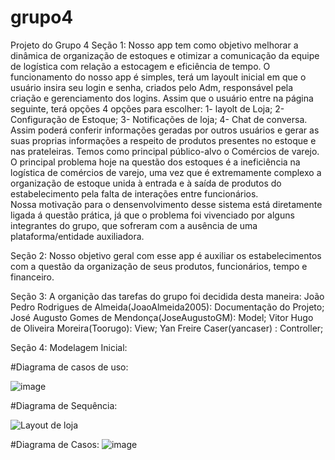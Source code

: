 # grupo4
Projeto do Grupo 4
Seção 1: Nosso app tem como objetivo melhorar a dinâmica de organização de estoques e otimizar a comunicação da equipe de logística com relação a estocagem e eficiência de tempo.
O funcionamento do nosso app é simples, terá um layoult inicial em que o usuário insira seu login e senha, criados pelo Adm, responsável pela criação e gerenciamento dos logins. Assim que o usuário entre na página seguinte, terá opções 4 opções para escolher: 1- layolt de Loja; 2- Configuração de Estoque; 3- Notificações de loja; 4- Chat de conversa.
Assim poderá conferir informações geradas por outros usuários e gerar as suas proprias informações a respeito de produtos presentes no estoque e nas prateleiras. 
Temos como principal público-alvo o Comércios de varejo. 
O principal problema hoje na questão dos estoques é a ineficiência na logística de comércios de varejo, uma vez que é extremamente complexo a organização de estoque unida à entrada e à saída de produtos do estabelecimento pela falta de interações entre funcionários.  
Nossa motivação para o densenvolvimento desse sistema está diretamente ligada á questão prática, já que o problema foi vivenciado por alguns integrantes do grupo, que sofreram com a ausência de uma plataforma/entidade auxiliadora.

Seção 2: Nosso objetivo geral com esse app é auxiliar os estabelecimentos com a questão da organização de seus produtos, funcionários, tempo e financeiro. 

Seção 3: A organição das tarefas do grupo foi decidida desta maneira:
João Pedro Rodrigues de Almeida(JoaoAlmeida2005): Documentação do Projeto;
José Augusto Gomes de Mendonça(JoseAugustoGM): Model;
Vitor Hugo de Oliveira Moreira(Toorugo): View;
Yan Freire Caser(yancaser) : Controller;

Seção 4: Modelagem Inicial:
 
 #Diagrama de casos de uso:

![image](https://github.com/user-attachments/assets/529e116d-3d90-4aa3-8505-17a9da10f902)

#Diagrama de Sequência:

![Layout de loja](https://github.com/user-attachments/assets/6d5d3907-30a2-439b-9600-7ad341b76c11)

#Diagrama de Casos:
![image](https://github.com/user-attachments/assets/65c1f76a-8e8d-42ff-ae47-e1406323af91)

